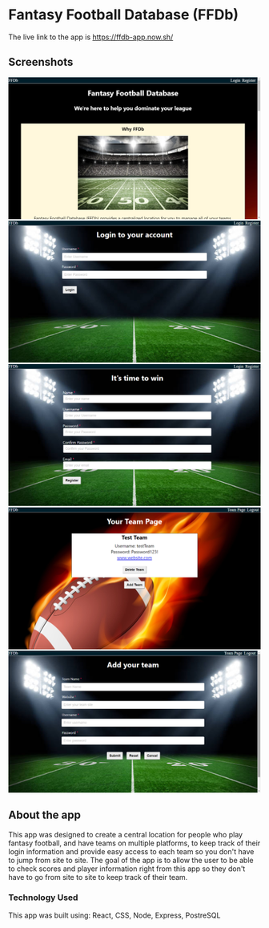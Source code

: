 # Fantasy Football Database (FFDb)

The live link to the app is https://ffdb-app.now.sh/

## Screenshots

![screenshot1](src/Images/screenshot1.png)
![screenshot2](src/Images/screenshot2.png)
![screenshot3](src/Images/screenshot3.png)
![screenshot4](src/Images/screenshot4.png)
![screenshot5](src/Images/screenshot5.png)

## About the app

This app was designed to create a central location for people who play fantasy football, and have teams on multiple platforms, to keep track of their login information and provide easy access to each team so you don't have to jump from site to site.  The goal of the app is to allow the user to be able to check scores and player information right from this app so they don't have to go from site to site to keep track of their team.

### Technology Used

This app was built using:
React,
CSS,
Node,
Express,
PostreSQL


